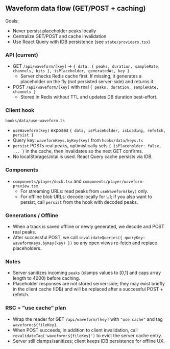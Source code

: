 ## Waveform data flow (GET/POST + caching)

Goals:
- Never persist placeholder peaks locally
- Centralize GET/POST and cache invalidation
- Use React Query with IDB persistence (see `state/providers.tsx`)

### API (current)
- GET `/api/waveform/[key]` → `{ data: { peaks, duration, sampleRate, channels, bits }, isPlaceholder, generatedAt, key }`
  - Server checks Redis cache first. If missing, it generates a placeholder on the fly (not persisted server-side) and returns it.
- POST `/api/waveform/[key]` with real `{ peaks, duration, sampleRate, channels }`
  - Stored in Redis without TTL and updates DB duration best-effort.

### Client hook
`hooks/data/use-waveform.ts`
- `useWaveform(key)` exposes `{ data, isPlaceholder, isLoading, refetch, persist }`
- Query key: `waveformKeys.byKey(key)` from `hooks/data/keys.ts`
- `persist` POSTs real peaks, optimistically sets `{ isPlaceholder: false, ... }` in the cache, then invalidates so the next GET confirms.
- No localStorage/Jotai is used. React Query cache persists via IDB.

### Components
- `components/player/dock.tsx` and `components/player/waveform-preview.tsx`
  - For streaming URLs: read peaks from `useWaveform(key)` only.
  - For offline blob URLs: decode locally for UI; if you also want to persist, call `persist` from the hook with decoded peaks.

### Generations / Offline
- When a track is saved offline or newly generated, we decode and POST real peaks.
- After successful POST, we call `invalidateQueries({ queryKey: waveformKeys.byKey(key) })` so any open views re-fetch and replace placeholders.

### Notes
- Server sanitizes incoming `peaks` (clamps values to [0,1] and caps array length to 4000) before caching.
- Placeholder responses are not stored server-side; they may exist briefly in the client cache (IDB) and will be replaced after a successful POST + refetch.

### RSC + "use cache" plan

- Wrap the reader for GET `/api/waveform/[key]` with `"use cache"` and tag `waveform:${fileKey}`.
- When POST succeeds, in addition to client invalidation, call `revalidateTag('waveform:${fileKey}')` to evict the server cache entry.
- Server still clamps/sanitizes; client keeps IDB persistence for offline UX.
